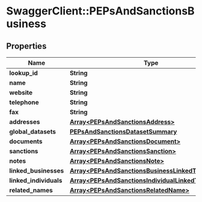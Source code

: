 # SwaggerClient::PEPsAndSanctionsBusiness

## Properties
Name | Type | Description | Notes
------------ | ------------- | ------------- | -------------
**lookup_id** | **String** |  | 
**name** | **String** |  | 
**website** | **String** |  | 
**telephone** | **String** |  | 
**fax** | **String** |  | 
**addresses** | [**Array&lt;PEPsAndSanctionsAddress&gt;**](PEPsAndSanctionsAddress.md) |  | 
**global_datasets** | [**PEPsAndSanctionsDatasetSummary**](PEPsAndSanctionsDatasetSummary.md) |  | 
**documents** | [**Array&lt;PEPsAndSanctionsDocument&gt;**](PEPsAndSanctionsDocument.md) |  | 
**sanctions** | [**Array&lt;PEPsAndSanctionsSanction&gt;**](PEPsAndSanctionsSanction.md) |  | 
**notes** | [**Array&lt;PEPsAndSanctionsNote&gt;**](PEPsAndSanctionsNote.md) |  | 
**linked_businesses** | [**Array&lt;PEPsAndSanctionsBusinessLinkedToBusiness&gt;**](PEPsAndSanctionsBusinessLinkedToBusiness.md) |  | 
**linked_individuals** | [**Array&lt;PEPsAndSanctionsIndividualLinkedToBusiness&gt;**](PEPsAndSanctionsIndividualLinkedToBusiness.md) |  | 
**related_names** | [**Array&lt;PEPsAndSanctionsRelatedName&gt;**](PEPsAndSanctionsRelatedName.md) |  | 



